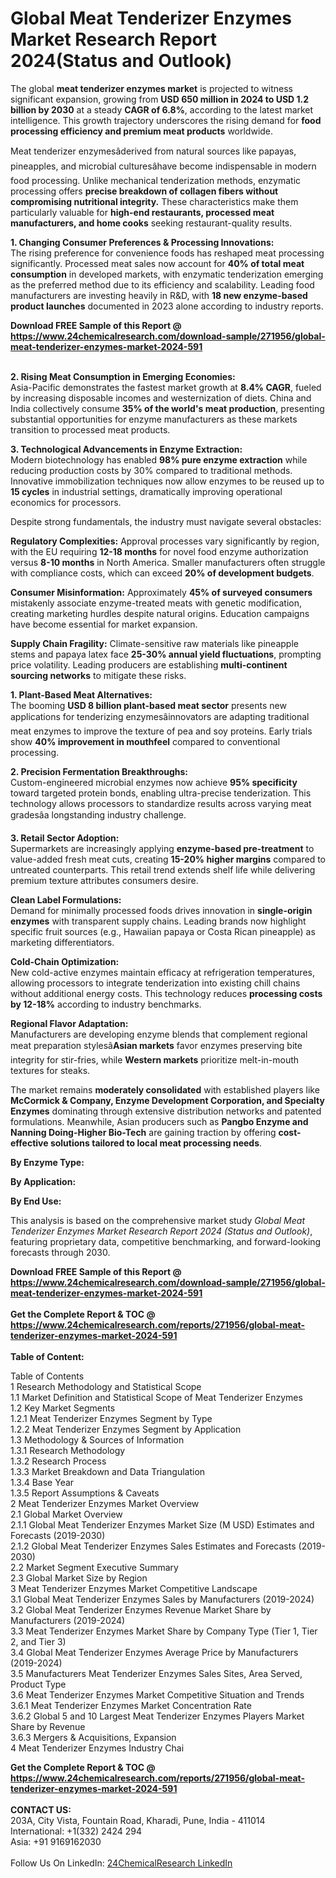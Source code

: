 <h1>Global Meat Tenderizer Enzymes Market Research Report 2024(Status and Outlook)</h1><p>The global <strong>meat tenderizer enzymes market</strong> is projected to witness significant expansion, growing from <strong>USD 650 million in 2024 to USD 1.2 billion by 2030</strong> at a steady <strong>CAGR of 6.8%</strong>, according to the latest market intelligence. This growth trajectory underscores the rising demand for <strong>food processing efficiency and premium meat products</strong> worldwide.</p><p>Meat tenderizer enzymesâderived from natural sources like papayas, pineapples, and microbial culturesâhave become indispensable in modern food processing. Unlike mechanical tenderization methods, enzymatic processing offers <strong>precise breakdown of collagen fibers without compromising nutritional integrity.</strong> These characteristics make them particularly valuable for <strong>high-end restaurants, processed meat manufacturers, and home cooks</strong> seeking restaurant-quality results.</p><p><strong>1. Changing Consumer Preferences &amp; Processing Innovations:</strong><br>
The rising preference for convenience foods has reshaped meat processing significantly. Processed meat sales now account for <strong>40% of total meat consumption</strong> in developed markets, with enzymatic tenderization emerging as the preferred method due to its efficiency and scalability. Leading food manufacturers are investing heavily in R&amp;D, with <strong>18 new enzyme-based product launches</strong> documented in 2023 alone according to industry reports.</p><div><b>Download FREE Sample of this Report @ 
            <a href="https://www.24chemicalresearch.com/download-sample/271956/global-meat-tenderizer-enzymes-market-2024-591">
            https://www.24chemicalresearch.com/download-sample/271956/global-meat-tenderizer-enzymes-market-2024-591</a></b></div><br><p><strong>2. Rising Meat Consumption in Emerging Economies:</strong><br>
Asia-Pacific demonstrates the fastest market growth at <strong>8.4% CAGR</strong>, fueled by increasing disposable incomes and westernization of diets. China and India collectively consume <strong>35% of the world's meat production</strong>, presenting substantial opportunities for enzyme manufacturers as these markets transition to processed meat products.</p><p><strong>3. Technological Advancements in Enzyme Extraction:</strong><br>
Modern biotechnology has enabled <strong>98% pure enzyme extraction</strong> while reducing production costs by 30% compared to traditional methods. Innovative immobilization techniques now allow enzymes to be reused up to <strong>15 cycles</strong> in industrial settings, dramatically improving operational economics for processors.</p><p>Despite strong fundamentals, the industry must navigate several obstacles:</p><p><strong>Regulatory Complexities:</strong> Approval processes vary significantly by region, with the EU requiring <strong>12-18 months</strong> for novel food enzyme authorization versus <strong>8-10 months</strong> in North America. Smaller manufacturers often struggle with compliance costs, which can exceed <strong>20% of development budgets</strong>.</p><p><strong>Consumer Misinformation:</strong> Approximately <strong>45% of surveyed consumers</strong> mistakenly associate enzyme-treated meats with genetic modification, creating marketing hurdles despite natural origins. Education campaigns have become essential for market expansion.</p><p><strong>Supply Chain Fragility:</strong> Climate-sensitive raw materials like pineapple stems and papaya latex face <strong>25-30% annual yield fluctuations</strong>, prompting price volatility. Leading producers are establishing <strong>multi-continent sourcing networks</strong> to mitigate these risks.</p><p><strong>1. Plant-Based Meat Alternatives:</strong><br>
The booming <strong>USD 8 billion plant-based meat sector</strong> presents new applications for tenderizing enzymesâinnovators are adapting traditional meat enzymes to improve the texture of pea and soy proteins. Early trials show <strong>40% improvement in mouthfeel</strong> compared to conventional processing.</p><p><strong>2. Precision Fermentation Breakthroughs:</strong><br>
Custom-engineered microbial enzymes now achieve <strong>95% specificity</strong> toward targeted protein bonds, enabling ultra-precise tenderization. This technology allows processors to standardize results across varying meat gradesâa longstanding industry challenge.</p><p><strong>3. Retail Sector Adoption:</strong><br>
Supermarkets are increasingly applying <strong>enzyme-based pre-treatment</strong> to value-added fresh meat cuts, creating <strong>15-20% higher margins</strong> compared to untreated counterparts. This retail trend extends shelf life while delivering premium texture attributes consumers desire.</p><p><strong>Clean Label Formulations:</strong><br>
	Demand for minimally processed foods drives innovation in <strong>single-origin enzymes</strong> with transparent supply chains. Leading brands now highlight specific fruit sources (e.g., Hawaiian papaya or Costa Rican pineapple) as marketing differentiators.</p><p><strong>Cold-Chain Optimization:</strong><br>
	New cold-active enzymes maintain efficacy at refrigeration temperatures, allowing processors to integrate tenderization into existing chill chains without additional energy costs. This technology reduces <strong>processing costs by 12-18%</strong> according to industry benchmarks.</p><p><strong>Regional Flavor Adaptation:</strong><br>
	Manufacturers are developing enzyme blends that complement regional meat preparation stylesâ<strong>Asian markets</strong> favor enzymes preserving bite integrity for stir-fries, while <strong>Western markets</strong> prioritize melt-in-mouth textures for steaks.</p><p>The market remains <strong>moderately consolidated</strong> with established players like <strong>McCormick &amp; Company, Enzyme Development Corporation, and Specialty Enzymes</strong> dominating through extensive distribution networks and patented formulations. Meanwhile, Asian producers such as <strong>Pangbo Enzyme and Nanning Doing-Higher Bio-Tech</strong> are gaining traction by offering <strong>cost-effective solutions tailored to local meat processing needs</strong>.</p><p><strong>By Enzyme Type:</strong></p><p><strong>By Application:</strong></p><p><strong>By End Use:</strong></p><p>This analysis is based on the comprehensive market study <em>Global Meat Tenderizer Enzymes Market Research Report 2024 (Status and Outlook)</em>, featuring proprietary data, competitive benchmarking, and forward-looking forecasts through 2030.</p><div><b>Download FREE Sample of this Report @ 
            <a href="https://www.24chemicalresearch.com/download-sample/271956/global-meat-tenderizer-enzymes-market-2024-591">
            https://www.24chemicalresearch.com/download-sample/271956/global-meat-tenderizer-enzymes-market-2024-591</a></b></div><br><div><b>Get the Complete Report & TOC @ 
            <a href="https://www.24chemicalresearch.com/reports/271956/global-meat-tenderizer-enzymes-market-2024-591">
            https://www.24chemicalresearch.com/reports/271956/global-meat-tenderizer-enzymes-market-2024-591</a></b></div><br>
            <b>Table of Content:</b><p>Table of Contents<br />
1 Research Methodology and Statistical Scope<br />
1.1 Market Definition and Statistical Scope of Meat Tenderizer Enzymes<br />
1.2 Key Market Segments<br />
1.2.1 Meat Tenderizer Enzymes Segment by Type<br />
1.2.2 Meat Tenderizer Enzymes Segment by Application<br />
1.3 Methodology & Sources of Information<br />
1.3.1 Research Methodology<br />
1.3.2 Research Process<br />
1.3.3 Market Breakdown and Data Triangulation<br />
1.3.4 Base Year<br />
1.3.5 Report Assumptions & Caveats<br />
2 Meat Tenderizer Enzymes Market Overview<br />
2.1 Global Market Overview<br />
2.1.1 Global Meat Tenderizer Enzymes Market Size (M USD) Estimates and Forecasts (2019-2030)<br />
2.1.2 Global Meat Tenderizer Enzymes Sales Estimates and Forecasts (2019-2030)<br />
2.2 Market Segment Executive Summary<br />
2.3 Global Market Size by Region<br />
3 Meat Tenderizer Enzymes Market Competitive Landscape<br />
3.1 Global Meat Tenderizer Enzymes Sales by Manufacturers (2019-2024)<br />
3.2 Global Meat Tenderizer Enzymes Revenue Market Share by Manufacturers (2019-2024)<br />
3.3 Meat Tenderizer Enzymes Market Share by Company Type (Tier 1, Tier 2, and Tier 3)<br />
3.4 Global Meat Tenderizer Enzymes Average Price by Manufacturers (2019-2024)<br />
3.5 Manufacturers Meat Tenderizer Enzymes Sales Sites, Area Served, Product Type<br />
3.6 Meat Tenderizer Enzymes Market Competitive Situation and Trends<br />
3.6.1 Meat Tenderizer Enzymes Market Concentration Rate<br />
3.6.2 Global 5 and 10 Largest Meat Tenderizer Enzymes Players Market Share by Revenue<br />
3.6.3 Mergers & Acquisitions, Expansion<br />
4 Meat Tenderizer Enzymes Industry Chai</p><div><b>Get the Complete Report & TOC @ 
            <a href="https://www.24chemicalresearch.com/reports/271956/global-meat-tenderizer-enzymes-market-2024-591">
            https://www.24chemicalresearch.com/reports/271956/global-meat-tenderizer-enzymes-market-2024-591</a></b></div><br><b>CONTACT US:</b><br>
            203A, City Vista, Fountain Road, Kharadi, Pune, India - 411014<br>
            International: +1(332) 2424 294<br>
            Asia: +91 9169162030 <br><br>
            Follow Us On LinkedIn: <a href="https://www.linkedin.com/company/24chemicalresearch/">24ChemicalResearch LinkedIn</a>